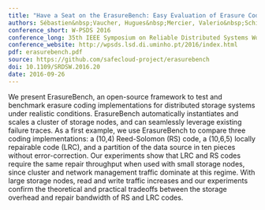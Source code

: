 ```yaml
---
title: "Have a Seat on the ErasureBench: Easy Evaluation of Erasure Coding Libraries for Distributed Storage Systems"
authors: Sébastien&nbsp;Vaucher, Hugues&nbsp;Mercier, Valerio&nbsp;Schiavoni
conference_short: W-PSDS 2016
conference_long: 35th IEEE Symposium on Reliable Distributed Systems Workshops, Budapest, Hungary, 2016
conference_website: http://wpsds.lsd.di.uminho.pt/2016/index.html
pdf: erasurebench.pdf
source: https://github.com/safecloud-project/erasurebench
doi: 10.1109/SRDSW.2016.20
date: 2016-09-26
---
```

We present ErasureBench, an open-source framework to test and benchmark erasure coding implementations for distributed storage systems under realistic conditions.
ErasureBench automatically instantiates and scales a cluster of storage nodes, and can seamlessly leverage existing failure traces.
As a first example, we use ErasureBench to compare three coding implementations: a (10,4) Reed-Solomon (RS) code, a (10,6,5) locally repairable code (LRC), and a partition of the data source in ten pieces without error-correction.
Our experiments show that LRC and RS codes require the same repair throughput when used with small storage nodes, since cluster and network management traffic dominate at this regime.
With large storage nodes, read and write traffic increases and our experiments confirm the theoretical and practical tradeoffs between the storage overhead and repair bandwidth of RS and LRC codes.
